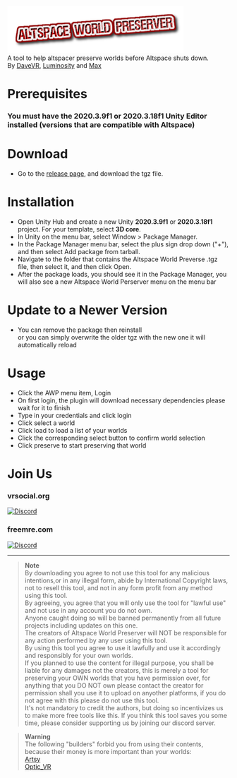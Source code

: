 ![](awp.png)  
A tool to help altspacer preserve worlds before Altspace shuts down.  
By [DaveVR](https://discord.com/users/425958565812109342), [Luminosity](https://discord.com/users/508212993574567958) and [Max](https://discord.com/users/548094385750016000)
# Prerequisites
### **You must have the 2020.3.9f1 or 2020.3.18f1 Unity Editor installed (versions that are compatible with Altspace)**
# Download
- Go to the [release page](https://github.com/The-Free-MRE-Foundation/awp/releases), and download the tgz file.
# Installation
- Open Unity Hub and create a new Unity **2020.3.9f1** or **2020.3.18f1** project. For your template, select **3D core**.
- In Unity on the menu bar, select Window > Package Manager.
- In the Package Manager menu bar, select the plus sign drop down ("+"), and then select Add package from tarball.
- Navigate to the folder that contains the Altspace World Preverse .tgz file, then select it, and then click Open.
- After the package loads, you should see it in the Package Manager, you will also see a new Altspace World Perserver menu on the menu bar
# Update to a Newer Version
- You can remove the package then reinstall  
or you can simply overwrite the older tgz with the new one it will automatically reload
# Usage
- Click the AWP menu item, Login
- On first login, the plugin will download necessary dependencies please wait for it to finish
- Type in your credentials and click login
- Click select a world
- Click load to load a list of your worlds
- Click the corresponding select button to confirm world selection
- Click preserve to start preserving that world
# Join Us
### vrsocial.org  
[![Discord](https://img.shields.io/badge/Discord-%23CC2222.svg?style=for-the-badge&logo=discord&logoColor=white)](https://discord.gg/7DPWRYNWuC)
### freemre.com
[![Discord](https://img.shields.io/badge/Discord-%230078D7.svg?style=for-the-badge&logo=discord&logoColor=white)](https://discord.gg/yStWGYcgKJ)

---
> **Note**  
> By downloading you agree to not use this tool for any malicious intentions,or in any illegal form, abide by International Copyright laws, not to resell this tool, and not in any form profit from any method using this tool.  
By agreeing, you agree that you will only use the tool for "lawful use" and not use in any account you do not own.  
Anyone caught doing so will be banned permanently from all future projects including updates on this one.  
The creators of Altspace World Preserver will NOT be responsible for any action performed by any user using this tool.  
By using this tool you agree to use it lawfully and use it accordingly and responsibly for your own worlds.  
If you planned to use the content for illegal purpose, you shall be liable for any damages not the creators, this is merely a tool for preserving your OWN worlds that you have permission over, for anything that you DO NOT own please contact the creator for permission shall you use it to upload on anyother platforms, if you do not agree with this please do not use this tool.  
It's not mandatory to credit the authors, but doing so incentivizes us to make more free tools like this.  If you think this tool saves you some time, please consider supporting us by joining our discord server.

> **Warning**  
> The following "builders" forbid you from using their contents, because their money is more important than your worlds:  
[Artsy](https://www.artsyvr.com/)  
[Optic_VR](https://www.instagram.com/optic_vr/)

